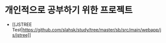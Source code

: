 # 개인적으로 공부하기 위한 프로젝트

 - [[JSTREE Test|https://github.com/slahsk/study/tree/master/sb/src/main/webapp/js/jstree]]
 
